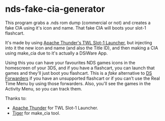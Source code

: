 # nds-fake-cia-generator

This program grabs a .nds rom dump (commercial or not) and creates a fake CIA using it's icon and name. That fake CIA will boots your slot-1 flashcart.

It's made by using [Apache Thunder's TWL Slot-1 Launcher](https://gbatemp.net/threads/twl-slot-1-launcher-first-custom-dsiware-app.414501/), but injecting into it the new icon and name (and also the Title ID), and then making a CIA using make_cia due to it's actually a DSiWare App.

Using this you can have your favourites NDS games icons in the homescreen of your 3DS, and if you have a flashcart, you can launch that games and they'll just boot you flashcart. This is a *fake* alternative to [DS Forwarders](https://gbatemp.net/threads/nds-forwarder-cias-for-your-home-menu.426174/) if you have an unsupported flashcart or if you can't use the Real Time Menu by using those forwarders. Also, you'll see the games in the Activity Menu, so you can track them.


Thanks to:
* [Apache Thunder](https://github.com/ApacheThunder) for TWL Slot-1 Launcher.
* [Tiger](https://github.com/Tiger21820) for make_cia tool.

